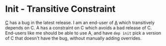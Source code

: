 # Init - Transitive Constraint

[C](github.com/carolynvs/deptest-transcons-c)
has a bug in the latest release. I am an end-user of [A](github.com/carolynvs/deptest-transcons-a)
which transitively depends on C. A has a constraint on C which avoids a bad release of C.
End-users like me should be able to use A, and have `dep init` pick a version of C
that doesn't have the bug, without manually adding overrides.
